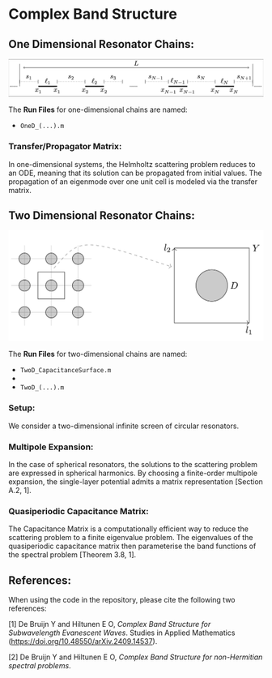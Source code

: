 # Complex Band Structure

## One Dimensional Resonator Chains:

<p align="center"> <img src="Figures/1dchain.png" alt="1dchain" width="700"/> </p>

The **Run Files** for one-dimensional chains are named:
- `OneD_(...).m`

### Transfer/Propagator Matrix:
In one-dimensional systems, the Helmholtz scattering problem reduces to an ODE, meaning that its solution can be propagated from initial values. The propagation of an eigenmode over one unit cell is modeled via the transfer matrix.

## Two Dimensional Resonator Chains:

<p align="center"> <img src="Figures/Resonator_screen.png" alt="1dscreen" width="700"/> </p>

The **Run Files** for two-dimensional chains are named:


- `TwoD_CapacitanceSurface.m`
- 
- `TwoD_(...).m`

### Setup:
We consider a two-dimensional infinite screen of circular resonators.

### Multipole Expansion:
In the case of spherical resonators, the solutions to the scattering problem are expressed in spherical harmonics. By choosing a finite-order multipole expansion, the single-layer potential admits a matrix representation [Section A.2, 1].

### Quasiperiodic Capacitance Matrix:
The Capacitance Matrix is a computationally efficient way to reduce the scattering problem to a finite eigenvalue problem. The eigenvalues of the quasiperiodic capacitance matrix then parameterise the band functions of the spectral problem [Theorem 3.8, 1].

## References:
When using the code in the repository, please cite the following two references:


[1] De Bruijn Y and Hiltunen E O, *Complex Band Structure for Subwavelength Evanescent Waves*. Studies in Applied Mathematics (https://doi.org/10.48550/arXiv.2409.14537).

[2] De Bruijn Y and Hiltunen E O, *Complex Band Structure for non-Hermitian spectral problems*.
